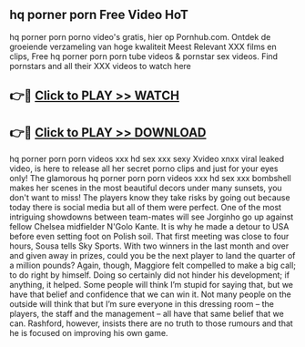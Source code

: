 ## hq porner porn Free Video HoT 

hq porner porn porno video's gratis, hier op Pornhub.com. Ontdek de groeiende verzameling van hoge kwaliteit Meest Relevant XXX films en clips,
Free hq porner porn porn tube videos & pornstar sex videos. Find pornstars and all their XXX videos to watch here


## 👉🔴 [Click to PLAY >> WATCH](http://us.freeplayer.one?title=hq_porner_porn&ref=16D)

## 👉🔴 [Click to PLAY >> DOWNLOAD](http://us.freeplayer.one?title=hq_porner_porn&ref=16D)


hq porner porn porn videos xxx hd sex xxx sexy Xvideo xnxx viral leaked video, is here to release all her secret porno clips and just for your eyes only! The glamorous hq porner porn porn videos xxx hd sex xxx bombshell makes her scenes in the most beautiful decors under many sunsets, you don't want to miss! The players know they take risks by going out because today there is social media but all of them were perfect. One of the most intriguing showdowns between team-mates will see Jorginho go up against fellow Chelsea midfielder N'Golo Kante. It is why he made a detour to USA before even setting foot on Polish soil. That first meeting was close to four hours, Sousa tells Sky Sports. With two winners in the last month and over and given away in prizes, could you be the next player to land the quarter of a million pounds? Again, though, Maggiore felt compelled to make a big call; to do right by himself. Doing so certainly did not hinder his development; if anything, it helped. Some people will think I’m stupid for saying that, but we have that belief and confidence that we can win it. Not many people on the outside will think that but I’m sure everyone in this dressing room – the players, the staff and the management – all have that same belief that we can. Rashford, however, insists there are no truth to those rumours and that he is focused on improving his own game.
